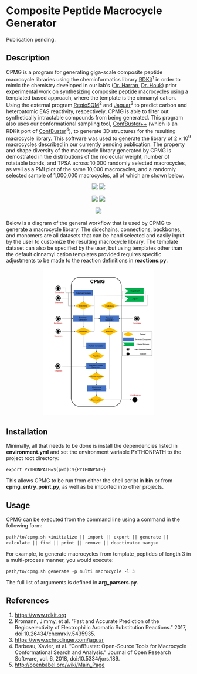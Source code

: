 # Composite Peptide Macrocycle Generator

Publication pending.

## Description
CPMG is a program for generating giga-scale composite peptide macrocycle libraries using the cheminformatics library [RDKit](https://www.rdkit.org)<sup>1</sup> in order to mimic the chemistry developed in our lab's ([Dr. Harran](http://www.chem.ucla.edu/harran/), [Dr. Houk](https://www.chem.ucla.edu/houk/)) prior experimental work on synthesizing composite peptide macrocycles using a templated based approach, where the template is the cinnamyl cation. Using the external program [RegioSQM](https://github.com/jensengroup/RegioSQM)<sup>2</sup> and [Jaguar](https://www.schrodinger.com/jaguar)<sup>3</sup> to predict carbon and heteroatomic EAS reactivity, respectively, CPMG is able to filter out synthetically intractable compounds from being generated. This program also uses our conformational sampling tool, [ConfBuster++](https://github.com/e-dang/ConfBusterPlusPlus) (which is an RDKit port of [ConfBuster](https://github.com/patricklague/ConfBuster)<sup>4</sup>), to generate 3D structures for the resulting macrocycle library. This software was used to generate the library of 2 x 10<sup>9</sup> macrocycles described in our currently pending publication. The property and shape diversity of the macrocycle library generated by CPMG is demostrated in the distributions of the molecular weight, number of rotatable bonds, and TPSA across 10,000 randomly selected macrocycles, as well as a PMI plot of the same 10,000 macrocycles, and a randomly selected sample of 1,000,000 macrocycles, all of which are shown below.

<p align="center">
    <img width="300" src="images/hist_mw_purple_new.png">
    <img width="300" src="images/hist_tpsa_purple_new.png">
</p>
<p align="center">
    <img width="300" src="images/hist_rb_purple_new.png">
    <img width="300" src="images/pmi_10k_inf.png">
</p>
<p align="center">
    <img width="300" src="images/pmi_mil_inf.png">
</p>

Below is a diagram of the general workflow that is used by CPMG to generate a macrocycle library. The sidechains, connections, backbones, and monomers are all datasets that can be hand selected and easily input by the user to customize the resulting macrocycle library. The template dataset can also be specified by the user, but using templates other than the default cinnamyl cation templates provided requires specific adjustments to be made to the reaction definitions in __reactions.py__.

<p align="center">
    <img width="300" src="images/work_flow.png">
</p>

## Installation
Minimally, all that needs to be done is install the dependencies listed in __environment.yml__ and set the environment variable PYTHONPATH to the project root directory:
```
export PYTHONPATH=$(pwd):${PYTHONPATH}
```
This allows CPMG to be run from either the shell script in __bin__ or from __cpmg_entry_point.py__, as well as be imported into other projects.

## Usage
CPMG can be executed from the command line using a command in the following form:

```
path/to/cpmg.sh <initialize || import || export || generate || calculate || find || print || remove || deactivate> <args>
```

For example, to generate macrocycles from template_peptides of length 3 in a multi-process manner, you would execute:

```
path/to/cpmg.sh generate -p multi macrocycle -l 3
```

The full list of arguments is defined in __arg_parsers.py__.

## References
1. https://www.rdkit.org
2. Kromann, Jimmy, et al. “Fast and Accurate Prediction of the Regioselectivity of Electrophilic Aromatic Substitution Reactions.” 2017, doi:10.26434/chemrxiv.5435935.
3. https://www.schrodinger.com/jaguar
4. Barbeau, Xavier, et al. “ConfBuster: Open-Source Tools for Macrocycle Conformational Search and Analysis.” Journal of Open Research Software, vol. 6, 2018, doi:10.5334/jors.189.
5. http://openbabel.org/wiki/Main_Page
